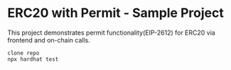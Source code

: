 # ERC20 with Permit - Sample Project

This project demonstrates permit functionality(EIP-2612) for ERC20 via frontend and on-chain calls.

```shell
clone repo
npx hardhat test
```

